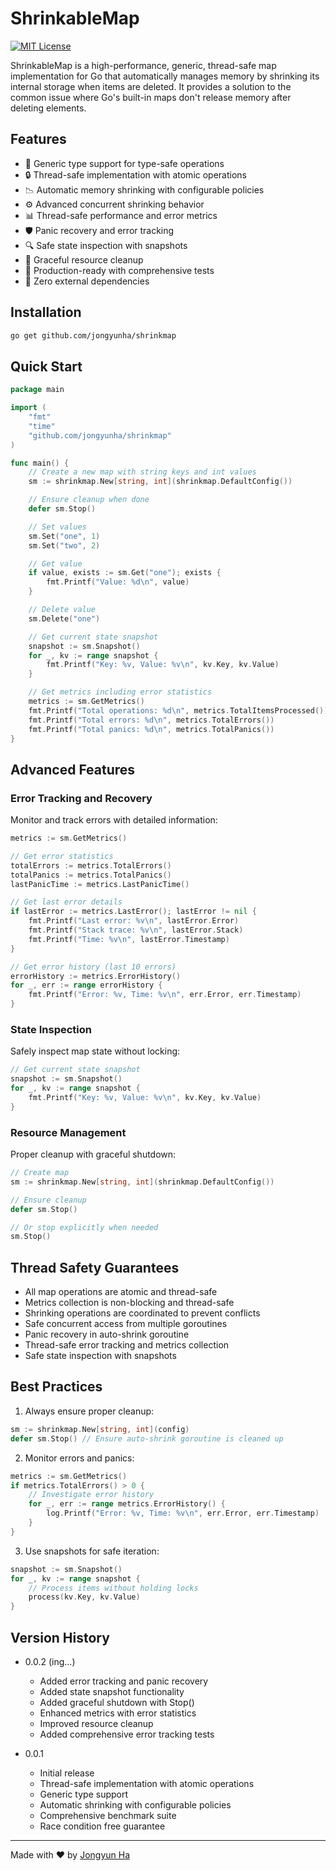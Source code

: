 # ShrinkableMap

[![MIT License](https://img.shields.io/badge/license-MIT-blue.svg)](LICENSE)

ShrinkableMap is a high-performance, generic, thread-safe map implementation for Go that automatically manages memory by shrinking its internal storage when items are deleted. It provides a solution to the common issue where Go's built-in maps don't release memory after deleting elements.

## Features

- 🚀 Generic type support for type-safe operations
- 🔒 Thread-safe implementation with atomic operations
- 📉 Automatic memory shrinking with configurable policies
- ⚙️ Advanced concurrent shrinking behavior
- 📊 Thread-safe performance and error metrics
- 🛡️ Panic recovery and error tracking
- 🔍 Safe state inspection with snapshots
- 🧹 Graceful resource cleanup
- 💪 Production-ready with comprehensive tests
- 🎯 Zero external dependencies

## Installation

```bash
go get github.com/jongyunha/shrinkmap
```

## Quick Start

```go
package main

import (
    "fmt"
    "time"
    "github.com/jongyunha/shrinkmap"
)

func main() {
    // Create a new map with string keys and int values
    sm := shrinkmap.New[string, int](shrinkmap.DefaultConfig())

    // Ensure cleanup when done
    defer sm.Stop()

    // Set values
    sm.Set("one", 1)
    sm.Set("two", 2)

    // Get value
    if value, exists := sm.Get("one"); exists {
        fmt.Printf("Value: %d\n", value)
    }

    // Delete value
    sm.Delete("one")

    // Get current state snapshot
    snapshot := sm.Snapshot()
    for _, kv := range snapshot {
        fmt.Printf("Key: %v, Value: %v\n", kv.Key, kv.Value)
    }

    // Get metrics including error statistics
    metrics := sm.GetMetrics()
    fmt.Printf("Total operations: %d\n", metrics.TotalItemsProcessed())
    fmt.Printf("Total errors: %d\n", metrics.TotalErrors())
    fmt.Printf("Total panics: %d\n", metrics.TotalPanics())
}
```

## Advanced Features

### Error Tracking and Recovery

Monitor and track errors with detailed information:

```go
metrics := sm.GetMetrics()

// Get error statistics
totalErrors := metrics.TotalErrors()
totalPanics := metrics.TotalPanics()
lastPanicTime := metrics.LastPanicTime()

// Get last error details
if lastError := metrics.LastError(); lastError != nil {
    fmt.Printf("Last error: %v\n", lastError.Error)
    fmt.Printf("Stack trace: %v\n", lastError.Stack)
    fmt.Printf("Time: %v\n", lastError.Timestamp)
}

// Get error history (last 10 errors)
errorHistory := metrics.ErrorHistory()
for _, err := range errorHistory {
    fmt.Printf("Error: %v, Time: %v\n", err.Error, err.Timestamp)
}
```

### State Inspection

Safely inspect map state without locking:

```go
// Get current state snapshot
snapshot := sm.Snapshot()
for _, kv := range snapshot {
    fmt.Printf("Key: %v, Value: %v\n", kv.Key, kv.Value)
}
```

### Resource Management

Proper cleanup with graceful shutdown:

```go
// Create map
sm := shrinkmap.New[string, int](shrinkmap.DefaultConfig())

// Ensure cleanup
defer sm.Stop()

// Or stop explicitly when needed
sm.Stop()
```

## Thread Safety Guarantees

- All map operations are atomic and thread-safe
- Metrics collection is non-blocking and thread-safe
- Shrinking operations are coordinated to prevent conflicts
- Safe concurrent access from multiple goroutines
- Panic recovery in auto-shrink goroutine
- Thread-safe error tracking and metrics collection
- Safe state inspection with snapshots

## Best Practices

1. Always ensure proper cleanup:
```go
sm := shrinkmap.New[string, int](config)
defer sm.Stop() // Ensure auto-shrink goroutine is cleaned up
```

2. Monitor errors and panics:
```go
metrics := sm.GetMetrics()
if metrics.TotalErrors() > 0 {
    // Investigate error history
    for _, err := range metrics.ErrorHistory() {
        log.Printf("Error: %v, Time: %v\n", err.Error, err.Timestamp)
    }
}
```

3. Use snapshots for safe iteration:
```go
snapshot := sm.Snapshot()
for _, kv := range snapshot {
    // Process items without holding locks
    process(kv.Key, kv.Value)
}
```

## Version History

- 0.0.2 (ing...)
    - Added error tracking and panic recovery
    - Added state snapshot functionality
    - Added graceful shutdown with Stop()
    - Enhanced metrics with error statistics
    - Improved resource cleanup
    - Added comprehensive error tracking tests

- 0.0.1
    - Initial release
    - Thread-safe implementation with atomic operations
    - Generic type support
    - Automatic shrinking with configurable policies
    - Comprehensive benchmark suite
    - Race condition free guarantee

---
Made with ❤️ by [Jongyun Ha](https://github.com/jongyunha)

